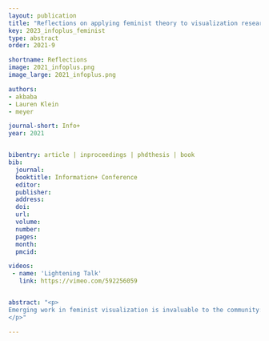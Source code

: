 ```yaml
---
layout: publication
title: "Reflections on applying feminist theory to visualization research"
key: 2023_infoplus_feminist
type: abstract
order: 2021-9

shortname: Reflections
image: 2021_infoplus.png
image_large: 2021_infoplus.png

authors:
- akbaba
- Lauren Klein
- meyer

journal-short: Info+
year: 2021


bibentry: article | inproceedings | phdthesis | book
bib:
  journal: 
  booktitle: Information+ Conference
  editor:
  publisher: 
  address:
  doi: 
  url:
  volume:
  number:
  pages:
  month:
  pmcid:

videos:
 - name: 'Lightening Talk'
   link: https://vimeo.com/592256059


abstract: "<p>
Emerging work in feminist visualization is invaluable to the community: highlighting overlooked areas of work, implicating our research with ethics, and introducing important concepts from feminist literature. The value of feminist theory as a how-to guide for design principles is critical and necessary, but we believe there is more work that theory can do. Specifically, feminist theory is a lens we can use to better characterize interaction with visualizations to understand how knowledge is gained, along with generative ways to expose systems of power entangled with it. We present our process for engaging with feminist theory, preliminary results, and our speculations for future feminist visualization research.
</p>"

---
```

